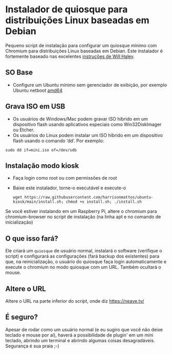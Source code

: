
# Instalador de quiosque para distribuições Linux baseadas em Debian
Pequeno script de instalação para configurar um quiosque mínimo com Chromium para distribuições Linux baseadas em Debian. Este instalador é fortemente baseado nas excelentes [instruções de Will Haley](http://willhaley.com/blog/debian-fullscreen-gui-kiosk/).

## SO Base
* Configure um Ubuntu mínimo sem gerenciador de exibição, por exemplo Ubuntu netboot [amd64](http://archive.ubuntu.com/ubuntu/dists/focal/main/installer-amd64/current/legacy-images/netboot/mini.iso)

## Grava ISO em USB
* Os usuários de Windows/Mac podem gravar ISO híbrido em um dispositivo flash usando aplicativos especiais como Win32DiskImager ou Etcher.
* Os usuários do Linux podem instalar um ISO híbrido em um dispositivo flash usando o comando ‘dd’. Por exemplo:

```concha
sudo dd if=mini.iso of=/dev/sdb
```

## Instalação modo kiosk
* Faça login como root ou com permissões de root
* Baixe este instalador, torne-o executável e execute-o

  ```concha
  wget https://raw.githubusercontent.com/harrisonmattos/ubuntu-kiosk/main/install.sh; chmod +x install.sh; ./install.sh
  ```

Se você estiver instalando em um Raspberry Pi, altere o chromium para chromium-browser no script de instalação (na linha apt e no comando de inicialização)

## O que isso fará?
Ele criará um `quiosque` de usuário normal, instalará o software (verifique o script) e configurará as configurações (fará backup dos existentes) para que, na reinicialização, o usuário do quiosque faça login automaticamente e execute o chromium no modo quiosque com um URL. Também ocultará o mouse.

## Altere o URL
Altere o URL na parte inferior do script, onde diz https://neave.tv/

## É seguro?
Apesar de rodar como um usuário normal (e eu sugiro que você não deixe teclado e mouse por aí), haverá a possibilidade de plugin' em um mini teclado, abrindo um terminal e abrindo algumas coisas desagradáveis. Segurança é sua praia ;-)
